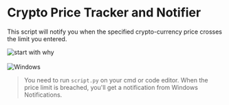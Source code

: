 # **Crypto Price Tracker and Notifier**
This script will notify you when the specified crypto-currency price crosses the limit you entered. 

![start with why](https://img.shields.io/badge/status-in%20progress-brightgreen.svg?style=flat) \
\
![Windows](https://img.shields.io/badge/Windows-0078D6?style=for-the-badge&logo=windows&logoColor=white)

> You need to run ```script.py``` on your cmd or code editor. When the price limit is breached, you'll get a notification from Windows Notifications.
